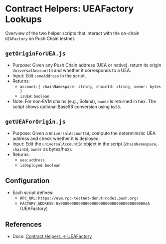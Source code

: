 # Contract Helpers: UEAFactory Lookups

Overview of the two helper scripts that interact with the on-chain `UEAFactory` on Push Chain testnet.

## `getOriginForUEA.js`

- Purpose: Given any Push Chain address (UEA or native), return its origin `UniversalAccountId` and whether it corresponds to a UEA.
- Input: Edit `someAddress` in the script.
- Returns:
  - `account`: `{ chainNamespace: string, chainId: string, owner: bytes }`
  - `isUEA`: `boolean`
- Note: For non‑EVM chains (e.g., Solana), `owner` is returned in hex. The script shows optional Base58 conversion using `bs58`.

## `getUEAForOrigin.js`

- Purpose: Given a `UniversalAccountId`, compute the deterministic UEA address and check whether it is deployed.
- Input: Edit the `universalAccountId` object in the script (`chainNamespace`, `chainId`, `owner` as bytes/hex).
- Returns:
  - `uea`: `address`
  - `isDeployed`: `boolean`

## Configuration

- Each script defines:
  - `RPC_URL`: `https://evm.rpc-testnet-donut-node1.push.org/`
  - `FACTORY_ADDRESS`: `0x00000000000000000000000000000000000000eA` (UEAFactory)

## References

- Docs: [Contract Helpers → UEAFactory](https://pushchain.github.io/push-chain-website/pr-preview/pr-1067/docs/chain/build/contract-helpers/#ueafactory--getueafororigin)
